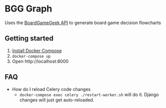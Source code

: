 BGG Graph
=========

Uses the [BoardGameGeek API](https://boardgamegeek.com/wiki/page/BGG_XML_API2) to generate board game decision flowcharts

Getting started
---------------
1. [Install Docker Compose](https://docs.docker.com/compose/install/)
2. `docker-compose up`
3. Open http://localhost:8000

FAQ
---
* How do I reload Celery code changes
  - `docker-compose exec celery ./restart-worker.sh` will do it. Django changes will just get auto-reloaded.